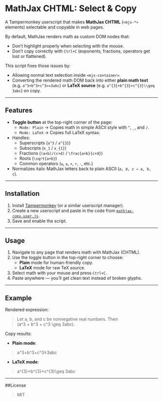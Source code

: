 # MathJax CHTML: Select & Copy

A Tampermonkey userscript that makes **MathJax CHTML** (`<mjx-*>` elements) selectable and copyable in web pages.

By default, MathJax renders math as custom DOM nodes that:
- Don’t highlight properly when selecting with the mouse.
- Don’t copy correctly with `Ctrl+C` (exponents, fractions, operators get lost or flattened).

This script fixes those issues by:
- Allowing normal text selection inside `<mjx-container>`.
- Converting the rendered math DOM back into either **plain math text** (e.g. `a^3+b^3+c^3>=3abc`) or **LaTeX source** (e.g. `a^{3}+b^{3}+c^{3}\\geq 3abc`) on copy.

---

## Features

- **Toggle button** at the top-right corner of the page:
  - `Mode: Plain` → Copies math in simple ASCII style with `^`, `_`, and `/`.
  - `Mode: LaTeX` → Copies full LaTeX syntax.
- Handles:
  - Superscripts (`a^3` / `a^{3}`)
  - Subscripts (`x_1` / `x_{1}`)
  - Fractions (`(a+b)/(c+d)` / `\frac{a+b}{c+d}`)
  - Roots (`\sqrt{a+b}`)
  - Common operators (`≥`, `≤`, `×`, `÷`, `·`, etc.)
- Normalizes italic MathJax letters back to plain ASCII (`𝑎, 𝑏, 𝑐 → a, b, c`).

---

## Installation

1. Install [Tampermonkey](https://www.tampermonkey.net/) (or a similar userscript manager).
2. Create a new userscript and paste in the code from [`mathjax-copy.user.js`](./mathjax-copy.user.js).
3. Save and enable the script.

---

## Usage

1. Navigate to any page that renders math with MathJax (CHTML).
2. Use the toggle button in the top-right corner to choose:
   - **Plain** mode for human-friendly copy.
   - **LaTeX** mode for raw TeX source.
3. Select math with your mouse and press `Ctrl+C`.
4. Paste anywhere — you’ll get clean text instead of broken glyphs.

---

## Example

Rendered expression:

> Let a, b, and c be nonnegative real numbers. Then  
> \(a^3 + b^3 + c^3 \geq 3abc\).

Copy results:

- **Plain mode**:
> a^3+b^3+c^3≥3abc
- **LaTeX mode**:
> a^{3}+b^{3}+c^{3}\geq 3abc

---

##License

> MIT


